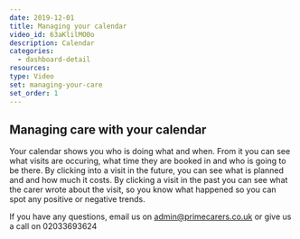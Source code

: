 ```yaml
---
date: 2019-12-01
title: Managing your calendar
video_id: 63aKlilMO0o
description: Calendar
categories:
  - dashboard-detail
resources:
type: Video
set: managing-your-care
set_order: 1
---
```


## Managing care with your calendar

Your calendar shows you who is doing what and when. From it you can see what visits are occuring, what time they are booked in and who is going to be there. By clicking into a visit in the future, you can see what is planned and and how much it costs. By clicking a visit in the past you can see what the carer wrote about the visit, so you know what happened so you can spot any positive or negative trends.

If you have any questions, email us on admin@primecarers.co.uk or give us a call on 02033693624
